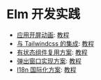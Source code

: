 Elm 开发实践
==========================

- [应用开屏动画](./first-page-animation/README.md):
  [教程](https://studio.crazydan.org/blog/elm-tour-for-animation-in-the-first-page)
- [与 Tailwindcss 的集成](./tailwindcss-integration/README.md):
  [教程](https://studio.crazydan.org/blog/elm-tour-for-tailwindcss-integration)
- [有状态组件复用方案](./reuse-statefull-components/README.md):
  [教程](https://studio.crazydan.org/blog/elm-tour-for-reuse-statefull-components)
- [弹出窗口实现方案](./popup-window/README.md):
  [教程](https://studio.crazydan.org/blog/elm-tour-for-popup-window)
- [I18n 国际化方案](./i18n/README.md):
  [教程](https://studio.crazydan.org/blog/elm-tour-for-i18n)

